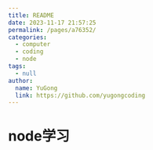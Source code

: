 ```yaml
---
title: README
date: 2023-11-17 21:57:25
permalink: /pages/a76352/
categories:
  - computer
  - coding
  - node
tags:
  - null
author:
  name: YuGong
  link: https://github.com/yugongcoding
---
```

# node学习
